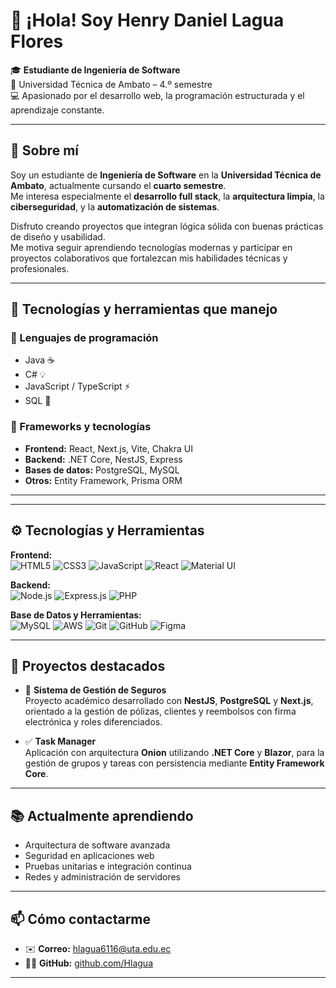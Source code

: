 # 👋 ¡Hola! Soy Henry Daniel Lagua Flores  

🎓 **Estudiante de Ingeniería de Software**  
📍 Universidad Técnica de Ambato – 4.º semestre  
💻 Apasionado por el desarrollo web, la programación estructurada y el aprendizaje constante.

---

## 🚀 Sobre mí

Soy un estudiante de **Ingeniería de Software** en la **Universidad Técnica de Ambato**, actualmente cursando el **cuarto semestre**.  
Me interesa especialmente el **desarrollo full stack**, la **arquitectura limpia**, la **ciberseguridad**, y la **automatización de sistemas**.

Disfruto creando proyectos que integran lógica sólida con buenas prácticas de diseño y usabilidad.  
Me motiva seguir aprendiendo tecnologías modernas y participar en proyectos colaborativos que fortalezcan mis habilidades técnicas y profesionales.

---

## 🧠 Tecnologías y herramientas que manejo

### 🔹 Lenguajes de programación
- Java ☕  
- C# 💡  
- JavaScript / TypeScript ⚡  
- SQL 🧩  

### 🔹 Frameworks y tecnologías
- **Frontend:** React, Next.js, Vite, Chakra UI  
- **Backend:** .NET Core, NestJS, Express  
- **Bases de datos:** PostgreSQL, MySQL  
- **Otros:** Entity Framework, Prisma ORM  

---

---

## ⚙️ Tecnologías y Herramientas  

**Frontend:**  
![HTML5](https://img.shields.io/badge/HTML5-E34F26?style=for-the-badge&logo=html5&logoColor=white)
![CSS3](https://img.shields.io/badge/CSS3-1572B6?style=for-the-badge&logo=css3&logoColor=white)
![JavaScript](https://img.shields.io/badge/JavaScript-F7DF1E?style=for-the-badge&logo=javascript&logoColor=black)
![React](https://img.shields.io/badge/React-61DBFB?style=for-the-badge&logo=react&logoColor=black)
![Material UI](https://img.shields.io/badge/Material--UI-007FFF?style=for-the-badge&logo=mui&logoColor=white)

**Backend:**  
![Node.js](https://img.shields.io/badge/Node.js-339933?style=for-the-badge&logo=node.js&logoColor=white)
![Express.js](https://img.shields.io/badge/Express.js-000000?style=for-the-badge&logo=express&logoColor=white)
![PHP](https://img.shields.io/badge/PHP-777BB4?style=for-the-badge&logo=php&logoColor=white)

**Base de Datos y Herramientas:**  
![MySQL](https://img.shields.io/badge/MySQL-4479A1?style=for-the-badge&logo=mysql&logoColor=white)
![AWS](https://img.shields.io/badge/AWS-232F3E?style=for-the-badge&logo=amazonaws&logoColor=white)
![Git](https://img.shields.io/badge/Git-F05032?style=for-the-badge&logo=git&logoColor=white)
![GitHub](https://img.shields.io/badge/GitHub-181717?style=for-the-badge&logo=github&logoColor=white)
![Figma](https://img.shields.io/badge/Figma-F24E1E?style=for-the-badge&logo=figma&logoColor=white)

---


## 🧰 Proyectos destacados

- 🧾 **Sistema de Gestión de Seguros**  
  Proyecto académico desarrollado con **NestJS**, **PostgreSQL** y **Next.js**, orientado a la gestión de pólizas, clientes y reembolsos con firma electrónica y roles diferenciados.  

- ✅ **Task Manager**  
  Aplicación con arquitectura **Onion** utilizando **.NET Core** y **Blazor**, para la gestión de grupos y tareas con persistencia mediante **Entity Framework Core**.

---

## 📚 Actualmente aprendiendo
- Arquitectura de software avanzada  
- Seguridad en aplicaciones web  
- Pruebas unitarias e integración continua  
- Redes y administración de servidores  

---

## 📫 Cómo contactarme

- ✉️ **Correo:** hlagua6116@uta.edu.ec  
- 🧑‍💻 **GitHub:** [github.com/Hlagua](https://github.com/Hlagua)

---

